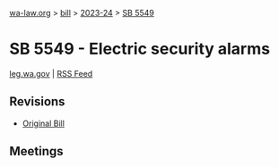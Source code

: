 [wa-law.org](/) > [bill](/bill/) > [2023-24](/bill/2023-24/) > [SB 5549](/bill/2023-24/sb/5549/)

# SB 5549 - Electric security alarms
[leg.wa.gov](https://app.leg.wa.gov/billsummary?BillNumber=5549&Year=2023&Initiative=false) | [RSS Feed](./rss.xml)

## Revisions
* [Original Bill](1/)

## Meetings